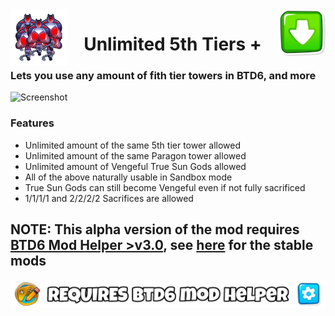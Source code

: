 <a href="https://github.com/doombubbles/unlimited-5th-tiers/releases/latest/download/Unlimited5thTiers.dll">
    <img align="left" alt="Icon" height="90" src="Icon.png">
    <img align="right" alt="Download" height="75" src="https://raw.githubusercontent.com/gurrenm3/BTD-Mod-Helper/master/BloonsTD6%20Mod%20Helper/Resources/DownloadBtn.png">
</a>

<h1 align="center">Unlimited 5th Tiers +</h1>

### Lets you use any amount of fith tier towers in BTD6, and more

<img alt="Screenshot" src="https://github.com/doombubbles/BTD6-Mods/blob/main/Unlimited5thTiers/image.png?raw=true" height="300" />

### Features

- Unlimited amount of the same 5th tier tower allowed
- Unlimited amount of the same Paragon tower allowed
- Unlimited amount of Vengeful True Sun Gods allowed
- All of the above naturally usable in Sandbox mode
- True Sun Gods can still become Vengeful even if not fully sacrificed
- 1/1/1/1 and 2/2/2/2 Sacrifices are allowed

## NOTE: This alpha version of the mod requires [BTD6 Mod Helper >v3.0](https://github.com/gurrenm3/BTD-Mod-Helper/wiki/Mod-Helper-3.0-Alpha), see [here](https://github.com/doombubbles/BTD6-Mods#readme) for the stable mods

[![Requires BTD6 Mod Helper](https://raw.githubusercontent.com/gurrenm3/BTD-Mod-Helper/master/banner.png)](https://github.com/gurrenm3/BTD-Mod-Helper#readme)
